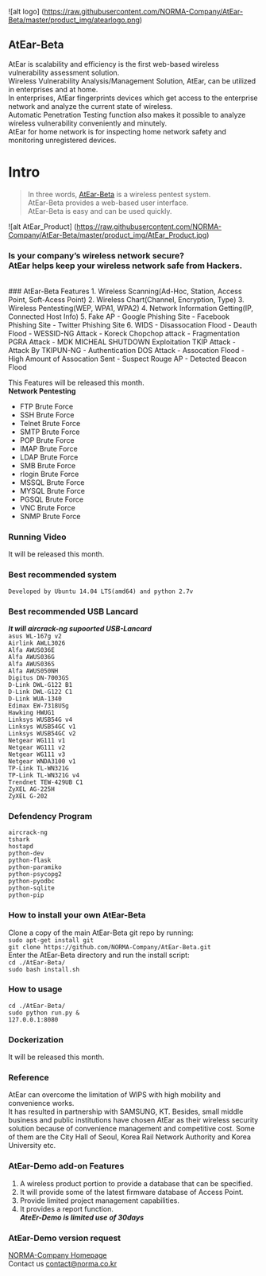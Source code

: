 ![alt logo] (https://raw.githubusercontent.com/NORMA-Company/AtEar-Beta/master/product_img/atearlogo.png)
<br>
## AtEar-Beta
AtEar is scalability and efficiency is the first web-based wireless vulnerability assessment solution.<br>
Wireless Vulnerability Analysis/Management Solution, AtEar, can be utilized in enterprises and at home. <br>
In enterprises, AtEar fingerprints devices which get access to the enterprise network and analyze the current state of wireless. <br>Automatic Penetration Testing function also makes it possible to analyze wireless vulnerability conveniently and minutely. <br>AtEar for home network is for inspecting home network safety and monitoring unregistered devices. <br>

# Intro

> In three words, [AtEar-Beta](http://www.norma.co.kr) is a wireless pentest system.<br>
> AtEar-Beta provides a web-based user interface.<br>
> AtEar-Beta is easy and can be used quickly.<br>

![alt AtEar_Product] (https://raw.githubusercontent.com/NORMA-Company/AtEar-Beta/master/product_img/AtEar_Product.jpg)
<h3>Is your company’s wireless network secure?<br>
AtEar helps keep your wireless network safe from Hackers.<br></h3>
<br>
### AtEar-Beta Features
1. Wireless Scanning(Ad-Hoc, Station, Access Point, Soft-Acess Point)
2. Wireless Chart(Channel, Encryption, Type)
3. Wireless Pentesting(WEP, WPA1, WPA2)
4. Network Information Getting(IP, Connected Host Info)
5. Fake AP
  - Google Phishing Site
  - Facebook Phishing Site
  - Twitter Phishing Site
6. WIDS
  - Disassocation Flood
  - Deauth Flood
  - WESSID-NG Attack
  - Koreck Chopchop attack
  - Fragmentation PGRA Attack
  - MDK MICHEAL SHUTDOWN Exploitation TKIP Attack
  - Attack By TKIPUN-NG
  - Authentication DOS Attack
  - Assocation Flood
  - High Amount of Assocation Sent
  - Suspect Rouge AP
  - Detected Beacon Flood

This Features will be released this month.<br>
<b>Network Pentesting</b><br>
  - FTP Brute Force
  - SSH Brute Force
  - Telnet Brute Force
  - SMTP Brute Force
  - POP Brute Force
  - IMAP Brute Force
  - LDAP Brute Force
  - SMB Brute Force
  - rlogin Brute Force
  - MSSQL Brute Force
  - MYSQL Brute Force
  - PGSQL Brute Force
  - VNC Brute Force
  - SNMP Brute Force


### Running Video
It will be released this month.

### Best recommended system
`Developed by Ubuntu 14.04 LTS(amd64) and python 2.7v`

### Best recommended USB Lancard
***It will aircrack-ng supoorted USB-Lancard***<br>
`asus WL-167g v2`<br>
`Airlink AWLL3026`<br>
`Alfa AWUS036E`<br>
`Alfa AWUS036G`<br>
`Alfa AWUS036S`<br>
`Alfa AWUS050NH`<br>
`Digitus DN-7003GS`<br>
`D-Link DWL-G122 B1`<br>
`D-Link DWL-G122 C1`<br>
`D-Link WUA-1340`<br>
`Edimax EW-7318USg`<br>
`Hawking HWUG1`<br>
`Linksys WUSB54G v4`<br>
`Linksys WUSB54GC v1`<br>
`Linksys WUSB54GC v2`<br>
`Netgear WG111 v1`<br>
`Netgear WG111 v2`<br>
`Netgear WG111 v3`<br>
`Netgear WNDA3100 v1`<br>
`TP-Link TL-WN321G`<br>
`TP-Link TL-WN321G v4`<br>
`Trendnet TEW-429UB C1`<br>
`ZyXEL AG-225H`<br>
`ZyXEL G-202`<br>

### Defendency Program
`aircrack-ng`<br>
`tshark`<br>
`hostapd`<br>
`python-dev`<br>
`python-flask`<br>
`python-paramiko`<br>
`python-psycopg2`<br>
`python-pyodbc`<br>
`python-sqlite`<br>
`python-pip`<br>

### How to install your own AtEar-Beta
Clone a copy of the main AtEar-Beta git repo by running:<br>
`sudo apt-get install git`<br>
`git clone https://github.com/NORMA-Company/AtEar-Beta.git`<br>
Enter the AtEar-Beta directory and run the install script:<br>
`cd ./AtEar-Beta/`<br>
`sudo bash install.sh`<br>

### How to usage
`cd ./AtEar-Beta/`<br>
`sudo python run.py &`<br>
`127.0.0.1:8080`<br>

### Dockerization
It will be released this month.

### Reference
AtEar can overcome the limitation of WIPS with high mobility and convenience works. <br>
It has resulted in partnership with SAMSUNG, KT. Besides, small middle business and public institutions have chosen AtEar as their wireless security solution because of convenience management and competitive cost. Some of them are the City Hall of Seoul, Korea Rail Network Authority and Korea University etc. <br>

### AtEar-Demo add-on Features
1. A wireless product portion to provide a database that can be specified.
2. It will provide some of the latest firmware database of Access Point.
3. Provide limited project management capabilities.
4. It provides a report function.<br>
***AteEr-Demo is limited use of 30days***

### AtEar-Demo version request
[NORMA-Company Homepage](http://www.norma.co.kr)<br>
Contact us [contact@norma.co.kr](mailto:contact@norma.co.kr)
